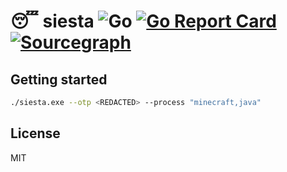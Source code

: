 # 😴 siesta ![Go](https://github.com/wuhan005/siesta/workflows/Go/badge.svg) [![Go Report Card](https://goreportcard.com/badge/github.com/wuhan005/siesta)](https://goreportcard.com/report/github.com/wuhan005/siesta) [![Sourcegraph](https://img.shields.io/badge/view%20on-Sourcegraph-brightgreen.svg?logo=sourcegraph)](https://sourcegraph.com/github.com/wuhan005/siesta)

## Getting started

```bash
./siesta.exe --otp <REDACTED> --process "minecraft,java"
```

## License

MIT
